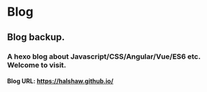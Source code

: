 # Blog
## Blog backup.
### A hexo blog about Javascript/CSS/Angular/Vue/ES6 etc. Welcome to visit.
#### Blog URL: https://halshaw.github.io/


